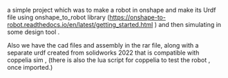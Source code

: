 a simple project which was to make a robot in onshape and make its Urdf file using onshape_to_robot library (https://onshape-to-robot.readthedocs.io/en/latest/getting_started.html ) and then simulating in some design tool .

Also we have the cad files and assembly in the rar file, along with a separate urdf created from solidworks 2022 that is compatible with coppelia sim , (there is also the lua script for coppelia to test the robot , once imported.)
